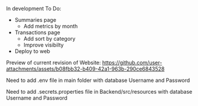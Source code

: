 In development
To Do:
- Summaries page
  - Add metrics by month
- Transactions page
  - Add sort by category
  - Improve visibilty
- Deploy to web

Preview of current revision of Website:
  https://github.com/user-attachments/assets/b08fbb32-b409-42a1-963b-290ce6843528

Need to add .env file in main folder with database Username and Password

Need to add .secrets.properties file in Backend/src/resources with database Username and Password

